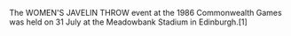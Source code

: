 The WOMEN'S JAVELIN THROW event at the 1986 Commonwealth Games was held on 31 July at the Meadowbank Stadium in Edinburgh.[1]
